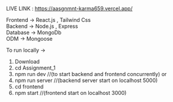 LIVE LINK : https://aasgnmnt-karma659.vercel.app/

Frontend  ->  React.js , Tailwind Css  
Backend   ->  Node.js , Express    
Database  ->  MongoDb    
ODM       ->  Mongoose

To run locally ->

1)  Download
2)  cd Assignment_1
3)  npm run dev      //(to start backend and frontend concurrently)
      or   
4)  npm run server   //(backend server start on localhost 5000)
5)  cd frontend
6)  npm start       //(frontend start on localhost 3000)


